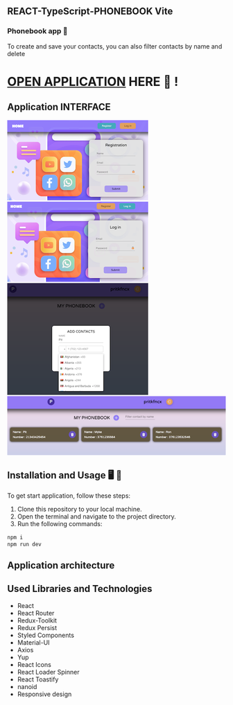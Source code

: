 ## REACT-TypeScript-PHONEBOOK Vite

### Phonebook app 📱

To create and save your contacts, you can also filter contacts by name and delete

# [OPEN APPLICATION](https://maxoverking.github.io/vite-react-ts/) HERE :eyes: !

## Application INTERFACE

![Application interface Register Page](src/images/1.png)
![Application interface Login Page](src/images/2.png)
![Application interface Add Contact Modal](src/images/3.png)
![Application interface Your Contact](src/images/4.png)

## Installation and Usage  🖥️  🚀

To get start application, follow these steps:

1. Clone this repository to your local machine.
2. Open the terminal and navigate to the project directory.
3. Run the following commands:

  ```
  npm i
  npm run dev
  ```
## Application architecture


## Used Libraries and Technologies
   - React
   - React Router 
   - Redux-Toolkit
   - Redux Persist 
   - Styled Components 
   - Material-UI 
   - Axios
   - Yup 
   - React Icons 
   - React Loader Spinner 
   - React Toastify 
   - nanoid 
   - Responsive design

